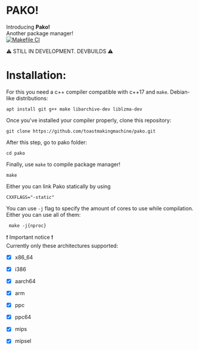 # PAKO!

Introducing **Pako!**  
Another package manager!  
[![Makefile CI](https://github.com/toastmakingmachine/pako/actions/workflows/makefile.yml/badge.svg?branch=main)](https://github.com/toastmakingmachine/pako/actions/workflows/makefile.yml)  

:warning: STILL IN DEVELOPMENT. DEVBUILDS :warning: 

# Installation:
For this you need a c++ compiler compatible with c++17 and ```make```. 
Debian-like distributions:
```
apt install git g++ make libarchive-dev liblzma-dev
```
Once you've installed your compiler properly, clone this repository:
```
git clone https://github.com/toastmakingmachine/pako.git
```
After this step, go to pako folder:
```
cd pako
```
Finally, use ``make`` to compile package manager!
```
make
```
Either you can link Pako statically by using
```
CXXFLAGS="-static"
```
 
You can use ``-j`` flag to specify the  amount of cores to use while compilation. Either you can use all of them:
```
 make -j{nproc}
```

:exclamation: Important notice :exclamation:  
Currently only these architectures supported:  
- [x] x86_64
- [x] i386
- [x] aarch64
- [x] arm
- [x] ppc
- [x] ppc64
- [x] mips
- [x] mipsel


